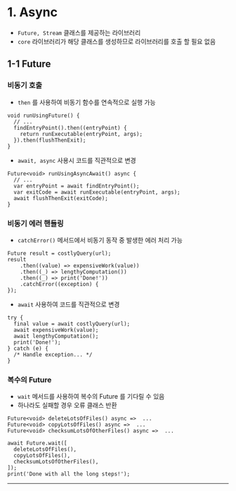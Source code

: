 # 1. Async

- `Future, Stream` 클래스를 제공하는 라이브러리
- `core` 라이브러리가 해당 클래스를 생성하므로 라이브러리를 호출 할 필요 없음

## 1-1 Future

### 비동기 호출

- `then` 를 사용하여 비동기 함수를 연속적으로 실행 가능

```
void runUsingFuture() {
  // ...
  findEntryPoint().then((entryPoint) {
    return runExecutable(entryPoint, args);
  }).then(flushThenExit);
}
```

- `await, async` 사용시 코드를 직관적으로 변경

```
Future<void> runUsingAsyncAwait() async {
  // ...
  var entryPoint = await findEntryPoint();
  var exitCode = await runExecutable(entryPoint, args);
  await flushThenExit(exitCode);
}
```

### 비동기 에러 핸들링

- `catchError()` 메서드에서 비동기 동작 중 발생한 에러 처리 가능

```
Future result = costlyQuery(url);
result
    .then((value) => expensiveWork(value))
    .then((_) => lengthyComputation())
    .then((_) => print('Done!'))
    .catchError((exception) {
});
```

- `await` 사용하여 코드를 직관적으로 변경

```
try {
  final value = await costlyQuery(url);
  await expensiveWork(value);
  await lengthyComputation();
  print('Done!');
} catch (e) {
  /* Handle exception... */
}
```

### 복수의 Future

- `wait` 메서드를 사용하여 복수의 Future 를 기다릴 수 있음
- 하나라도 실패할 경우 오류 클래스 반환

```
Future<void> deleteLotsOfFiles() async =>  ...
Future<void> copyLotsOfFiles() async =>  ...
Future<void> checksumLotsOfOtherFiles() async =>  ...

await Future.wait([
  deleteLotsOfFiles(),
  copyLotsOfFiles(),
  checksumLotsOfOtherFiles(),
]);
print('Done with all the long steps!');
```

---
